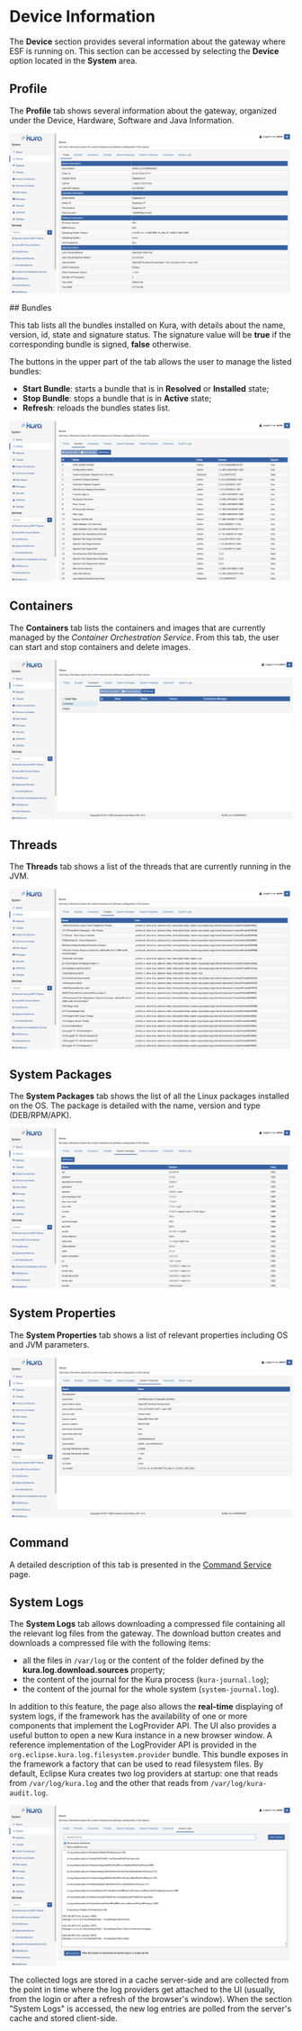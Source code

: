 # Device Information

The **Device** section provides several information about the  gateway where ESF is running on. This section can be accessed by selecting the **Device** option located in the **System** area.

## Profile

The **Profile** tab shows several information about the gateway, organized under the Device, Hardware, Software and Java Information.

![Device Profile](./images/device-profile.png)

## Bundles

This tab lists all the bundles installed on Kura, with details about the name, version, id, state and signature status. The signature value will be **true** if the corresponding bundle is signed, **false** otherwise.

The buttons in the upper part of the tab allows the user to manage the listed bundles:

- **Start Bundle**: starts a bundle that is in **Resolved** or **Installed** state;
- **Stop Bundle**: stops a bundle that is in **Active** state;
- **Refresh**: reloads the bundles states list.

![Device Bundles](./images/device-bundles.png)

## Containers

The **Containers** tab lists the containers and images that are currently managed by the *Container Orchestration Service*. From this tab, the user can start and stop containers and delete images.

![Device Bundles](./images/device-containers.png)

## Threads

The **Threads** tab shows a list of the threads that are currently running in the JVM.

![Device Threads](./images/device-threads.png)

## System Packages

The **System Packages** tab shows the list of all the Linux packages installed on the OS. The package is detailed with the name, version and type (DEB/RPM/APK).

![Device System Packages](./images/device-system-packages.png)

## System Properties

The **System Properties** tab shows a list of relevant properties including OS and JVM parameters.

![Device System Properties](./images/device-system-properties.png)

## Command

A detailed description of this tab is presented in the [Command Service](doc:command-service) page.

## System Logs

The **System Logs** tab allows downloading a compressed file containing all the relevant log files from the gateway. The download button creates and downloads a compressed file with the following items:

* all the files in `/var/log` or the content of the folder defined by the **kura.log.download.sources** property;
* the content of the journal for the Kura process (`kura-journal.log`);
* the content of the journal for the whole system (`system-journal.log`).

In addition to this feature, the page also allows the **real-time** displaying of system logs, if the framework has the availability of one or more components that implement the LogProvider API. The UI also provides a useful button to open a new Kura instance in a new browser window. A reference implementation of the LogProvider API is provided in the `org.eclipse.kura.log.filesystem.provider` bundle. This bundle exposes in the framework a factory that can be used to read filesystem files. By default, Eclipse Kura creates two log providers at startup: one that reads from `/var/log/kura.log` and the other that reads from `/var/log/kura-audit.log`.

![Device System Logs](./images/device-system-logs.png)

The collected logs are stored in a cache server-side and are collected from the point in time where the log providers get attached to the UI (usually, from the login or after a refresh of the browser's window). When the section "System Logs" is accessed, the new log entries are polled from the server's cache and stored client-side.